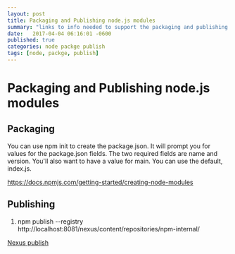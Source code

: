 ```yaml
---
layout: post
title: Packaging and Publishing node.js modules
summary: "links to info needed to support the packaging and publishing of node modules."
date:   2017-04-04 06:16:01 -0600
published: true
categories: node packge publish
tags: [node, packge, publish]
---
```

# Packaging and Publishing node.js modules
## Packaging
You can use npm init to create the package.json. It will prompt you for values for the package.json fields. The two required fields are name and version. You'll also want to have a value for main. You can use the default, index.js.

https://docs.npmjs.com/getting-started/creating-node-modules

## Publishing
1. npm publish --registry http://localhost:8081/nexus/content/repositories/npm-internal/

[Nexus publish](https://books.sonatype.com/nexus-book/reference/npm-deploying-packages.html)


